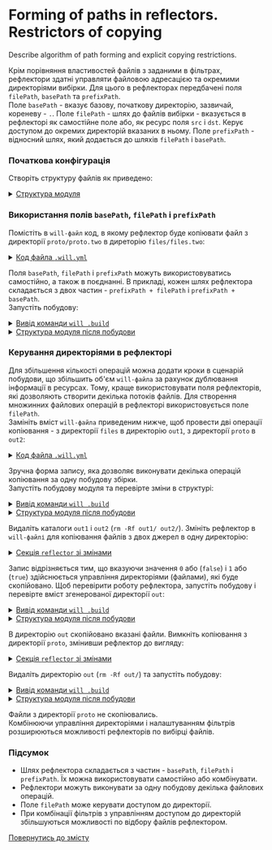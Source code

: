 # Forming of paths in reflectors. Restrictors of copying

Describe algorithm of path forming and explicit copying restrictions.

Крім порівняння властивостей файлів з заданими в фільтрах, рефлектори здатні управляти файловою адресацією та окремими директоріями вибірки. Для цього в рефлекторах передбачені поля `filePath`, `basePath` та `prefixPath`.  
Поле `basePath` - вказує базову, початкову директорію, зазвичай, кореневу - `.`. Поле `filePath` - шлях до файлів вибірки - вказується в рефлекторі як самостійне поле або, як ресурс поля `src` i `dst`. Керує доступом до окремих директорій вказаних в ньому. Поле `prefixPath` - відносний шлях, який додається до шляхів `filePath` і `basePath`.  

### Початкова конфігурація  
Створіть структуру файлів як приведено:  

<details>
  <summary><u>Структура модуля</u></summary>

```
fileControl
     ├── proto
     │     └── proto.two
     │            └── proto.js
     ├── files
     │     └── files.js
     └── .will.yml        

```

</details>

### Використання полів `basePath`, `filePath` i `prefixPath`  
Помістіть в `will-файл` код, в якому рефлектор буде копіювати файл з директорії `proto/proto.two` в диреторію `files/files.two`:  

<details>
  <summary><u>Код файла <code>.will.yml</code></u></summary>

```yaml
about :

  name : reflectorPaths
  description : "To use reflector path constructor"
  version : 0.0.1

reflector :

  reflect.copy :
    recursive : 2
    src :
      filePath : proto.two
      prefixPath : proto
    dst :
      basePath : .
      prefixPath : files/files.two

step :

  reflect.copy :
    inherit : predefined.reflect
    reflector : reflect.*

build :

  copy :
    criterion : 
      default : 1
    steps :
      - reflect.*
      
```

</details>

Поля `basePath`, `filePath` i `prefixPath` можуть використовуватись самостійно, а також в поєднанні. В прикладі, кожен шлях рефлектора складається з двох частин - `prefixPath + filePath` і `prefixPath + basePath`.    
Запустіть побудову:  

<details>
  <summary><u>Вивід команди <code>will .build</code></u></summary>

```
[user@user ~]$ will .build
...
 Building module::reflectorPaths / build::copy
   + reflect.copy reflected 2 files /path_to_file/ : files/files.two <- proto/proto.two in 0.807s
  Built module::reflectorPaths / build::copy in 0.889s

```

</details>
<details>
  <summary><u>Структура модуля після побудови</u></summary>

```
fileControl
     ├── proto
     │     └── proto.two
     │            └── proto.js
     ├── files
     │     ├── files.two
     │     │      └── proto.js
     │     └── files.js
     └── .will.yml       

```

</details> 

### Керування директоріями в рефлекторі  
Для збільшення кількості операцій можна додати кроки в сценарій побудови, що збільшить об'єм `will-файла` за рахунок дублювання інформації в ресурсах. Тому, краще використовувати поля рефлекторів, які дозволяють створити декілька потоків файлів. Для створення множинних файлових операцій в рефлекторі використовується поле `filePath`.  
Замініть вміст `will-файла` приведеним нижче, щоб провести дві операції копіювання - з директорії `files` в директорію `out1`, з директорії `proto` в `out2`:  

<details>
  <summary><u>Код файла <code>.will.yml</code></u></summary>

```yaml
about :

  name : reflectorPaths
  description : "To use reflector path constructor"
  version : 0.0.1

reflector :

  reflect.copy :
    filePath :
      files : out1
      proto : out2

step :

  reflect.copy :
    inherit : predefined.reflect
    reflector : reflect.*

build :

  copy :
    criterion : 
      default : 1
    steps :
      - reflect.*
      
```

</details>

Зручна форма запису, яка дозволяє виконувати декілька операцій копіювання за одну побудову збірки.  
Запустіть побудову модуля та перевірте зміни в структурі:  

<details>
  <summary><u>Вивід команди <code>will .build</code></u></summary>

```
[user@user ~]$ will .build
...
  Building module::reflectorPaths / build::copy
   + reflect.copy reflected 7 files /path_to_file/ : . <- . in 0.533s
  Built module::reflectorPaths / build::copy in 0.596s


```

</details>
<details>
  <summary><u>Структура модуля після побудови</u></summary>

```
fileControl
     ├── proto
     │     └── proto.two
     │            └── proto.js
     ├── files
     │     ├── files.two
     │     │      └── proto.js
     │     └── files.js
     ├── out1
     │     ├── files.two
     │     │      └── proto.js
     │     └── files.js
     ├── out2
     │     └── proto.two
     │            └── proto.js
     └── .will.yml       

```

</details>

Видаліть каталоги `out1` i `out2` (`rm -Rf out1/ out2/`). Змініть рефлектор в `will-файлі` для копіювання файлів з двох джерел в одну директорію:  

<details>
  <summary><u>Секція <code>reflector</code> зі змінами</u></summary>

```yaml
reflector :

  reflect.copy.:
    recursive: 2
    src:
      filePath:
        files/files.two : 1
        proto : 1
    dst:
      filePath: out

```

</details>

Запис відрізняється тим, що вказуючи значення `0` або (`false`) і `1` або (`true`) здійснюється управління директоріями (файлами), які буде скопійовано. Щоб перевірити роботу рефлектора, запустіть побудову і перевірте вміст згенерованої директорії `out`:  

<details>
  <summary><u>Вивід команди <code>will .build</code></u></summary>

```
[user@user ~]$ will .build
...
  Building module::reflectorPaths / build::copy
   + reflect.copy reflected 5 files /path_to_file/ : out <- . in 0.617s
   + reflect.copy. reflected 5 files /path_to_file/ : out <- . in 0.352s
  Built module::reflectorPaths / build::copy in 1.068s

```

</details>
<details>
  <summary><u>Структура модуля після побудови</u></summary>

```
fileControl
     ├── proto
     │     └── proto.two
     │            └── proto.js
     ├── files
     │     ├── files.two
     │     │      └── proto.js
     │     └── files.js
     ├── out
     │     ├── proto.two
     │     │      └── proto.js
     │     └── proto.js
     └── .will.yml       

```

</details>

В директорію `out` скопійовано вказані файли. Вимкніть копіювання з директорії `proto`, змінивши рефлектор до вигляду:  

<details>
  <summary><u>Секція <code>reflector</code> зі змінами</u></summary>

```yaml
reflector :

  reflect.copy.:
    recursive: 2
    src:
      filePath:
        files/files.two : 1
        proto : false
    dst:
      filePath: out

```

</details>

Видаліть директорію `out` (`rm -Rf out/`) та запустіть побудову:  

<details>
  <summary><u>Вивід команди <code>will .build</code></u></summary>

```
[user@user ~]$ will .build
...
  Building module::reflectorPaths / build::copy
   + reflect.copy reflected 2 files /path_to_file/ : out <- files/files.two in 0.400s
   + reflect.copy. reflected 2 files /path_to_file/ : out <- files/files.two in 0.330s
  Built module::reflectorPaths / build::copy in 0.832s

```

</details>
<details>
  <summary><u>Структура модуля після побудови</u></summary>

```
fileControl
     ├── proto
     │     └── proto.two
     │            └── proto.js
     ├── files
     │     ├── files.two
     │     │      └── proto.js
     │     └── files.js
     ├── out
     │     └── proto.js
     └── .will.yml       

```

</details>

Файли з директорії `proto` не скопіювались.  
Комбінюючи управління директоріями і налаштуванням фільтрів розширюються можливості рефлекторів по вибірці файлів.  

### Підсумок
- Шлях рефлектора складається з частин - `basePath`, `filePath` i `prefixPath`. Їх можна використовувати самостійно або комбінувати.  
- Рефлектори можуть виконувати за одну побудову декілька файлових операцій.  
- Поле `filePath` може керувати доступом до директорії. 
- При комбінації фільтрів з управлінням доступом до директорій збільшуються можливості по відбору файлів рефлектором.  

[Повернутись до змісту](../README.md#tutorials)
